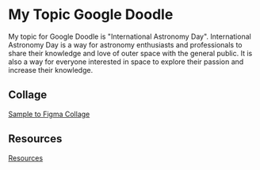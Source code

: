 # My Topic Google Doodle

My topic for Google Doodle is "International Astronomy Day". International Astronomy Day is a way for astronomy enthusiasts and professionals to share their knowledge and love of outer space with the general public. It is also a way for everyone interested in space to explore their passion and increase their knowledge.

## Collage

[Sample to Figma Collage](https://www.figma.com/file/1OV4qHG1edd6Ntw4YsDrJp/Collage?node-id=0%3A1)

## Resources
[Resources](https://www.daysoftheyear.com/days/astronomy-day/)